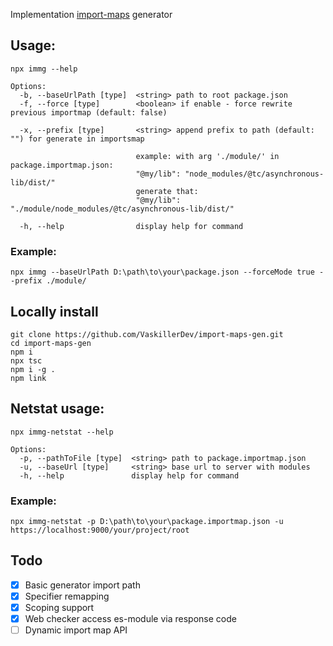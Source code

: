 ﻿Implementation [import-maps](https://github.com/WICG/import-maps) generator

## Usage:

```shell
npx immg --help

Options:
  -b, --baseUrlPath [type]  <string> path to root package.json
  -f, --force [type]        <boolean> if enable - force rewrite previous importmap (default: false)

  -x, --prefix [type]       <string> append prefix to path (default: "") for generate in importsmap

                            example: with arg './module/' in package.importmap.json:
                            "@my/lib": "node_modules/@tc/asynchronous-lib/dist/"
                            generate that:
                            "@my/lib": "./module/node_modules/@tc/asynchronous-lib/dist/"

  -h, --help                display help for command
```

### Example:

```shell
npx immg --baseUrlPath D:\path\to\your\package.json --forceMode true --prefix ./module/
```

## Locally install

```shell
git clone https://github.com/VaskillerDev/import-maps-gen.git
cd import-maps-gen
npm i
npx tsc
npm i -g .
npm link
```

## Netstat usage:
```shell
npx immg-netstat --help

Options:
  -p, --pathToFile [type]  <string> path to package.importmap.json
  -u, --baseUrl [type]     <string> base url to server with modules
  -h, --help               display help for command
```

### Example:
```shell
npx immg-netstat -p D:\path\to\your\package.importmap.json -u https://localhost:9000/your/project/root
```

## Todo

- [x] Basic generator import path
- [x] Specifier remapping
- [x] Scoping support
- [x] Web checker access es-module via response code 
- [ ] Dynamic import map API